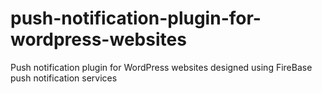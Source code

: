 # push-notification-plugin-for-wordpress-websites
Push notification plugin for WordPress websites designed using FireBase push notification services
